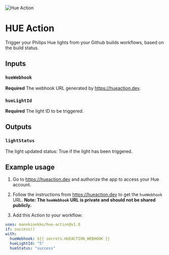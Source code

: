 ![Hue Action](https://github.com/manekinekko/hue-action/workflows/Hue%20Action/badge.svg)

# HUE Action

Trigger your Philips Hue lights from your Github builds workflows, based on the build status.

## Inputs

### `hueWebhook`

**Required** The webhook URL generated by https://hueaction.dev.

### `hueLightId`

**Required** The light ID to be triggered.

## Outputs

### `lightStatus`

The light updated status: True if the light has been triggered.

## Example usage

1. Go to https://hueaction.dev and authorize the app to access your Hue account.

2. Follow the instructions from https://hueaction.dev to get the `hueWebhook` URL.
   **Note: The `hueWebhook` URL is private and should not be shared publicly.**

3. Add this Action to your workflow:

```yml
uses: manekinekko/hue-action@v1.0
if: success()
with:
  hueWebhook: ${{ secrets.HUEACTION_WEBHOOK }}
  hueLightId: "5"
  hueStatus: "success"
```
